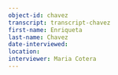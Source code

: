 ```yaml
---
object-id: chavez  
transcript: transcript-chavez  
first-name: Enriqueta
last-name: Chavez
date-interviewed: 
location: 
interviewer: Maria Cotera
---
```

